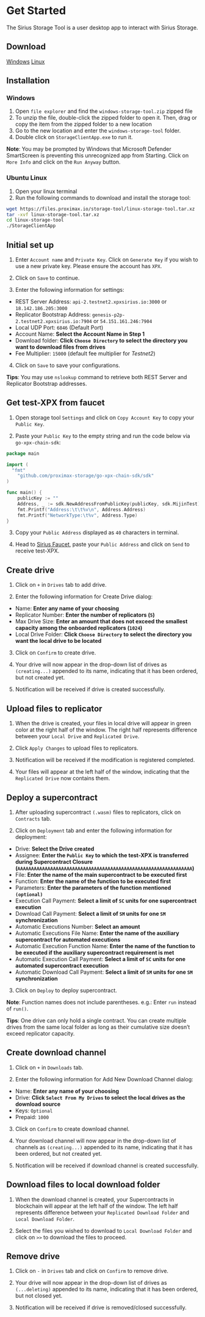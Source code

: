 # Get Started

The Sirius Storage Tool is a user desktop app to interact with Sirius Storage.

## Download
[Windows](https://files.proximax.io/storage-tool/windows-storage-tool.zip)
[Linux](https://files.proximax.io/storage-tool/linux-storage-tool.tar.xz)

## Installation

### Windows
1. Open `file explorer` and find the `windows-storage-tool.zip` zipped file
2. To unzip the file, double-click the zipped folder to open it. Then, drag or copy the item from the zipped folder to a new location
3. Go to the new location and enter the `windows-storage-tool` folder.
4. Double click on `StorageClientApp.exe` to run it.

**Note**: You may be prompted by Windows that Microsoft Defender SmartScreen is preventing this unrecognized app from Starting.  Click on `More Info` and click on the `Run Anyway` button.

### Ubuntu Linux
1. Open your linux terminal
2. Run the following commands to download and install the storage tool:

```bash
wget https://files.proximax.io/storage-tool/linux-storage-tool.tar.xz
tar -xvf linux-storage-tool.tar.xz
cd linux-storage-tool
./StorageClientApp
```


## Initial set up

1. Enter `Account name` and `Private Key`.  Click on `Generate Key` if you wish to use a new private key.  Please ensure the account has `XPX`.

2. Click on `Save` to continue.

3. Enter the following information for settings:

- REST Server Address: `api-2.testnet2.xpxsirius.io:3000` or `18.142.186.205:3000`
- Replicator Bootstrap Address: `genesis-p2p-2.testnet2.xpxsirius.io:7904` or `54.151.161.246:7904`
- Local UDP Port: `6846` (Default Port)
- Account Name: **Select the Account Name in Step 1**
- Download folder: **Click `Choose Directory` to select the directory you want to download files from drives**
- Fee Multiplier: `15000` (default fee multiplier for *Testnet2*)

4. Click on `Save` to save your configurations.

**Tips**: You may use `nslookup` command to retrieve both REST Server and Replicator Bootstrap addresses.

## Get test-XPX from faucet

1. Open storage tool `Settings` and click on `Copy Account Key` to copy your `Public Key`.

2. Paste your `Public Key` to the empty string and run the code below via `go-xpx-chain-sdk`:

```go
package main

import (
  "fmt"
	"github.com/proximax-storage/go-xpx-chain-sdk/sdk"
)

func main() {
	publicKey := ""
	Address, _ := sdk.NewAddressFromPublicKey(publicKey, sdk.MijinTest)
	fmt.Printf("Address:\t\t%v\n", Address.Address)
	fmt.Printf("NetworkType:\t%v", Address.Type)
}
```

3. Copy your `Public Address` displayed as `40` characters in terminal.

4. Head to [Sirius Faucet](bctestnet2faucet.xpxsirius.io), paste your `Public Address` and click on `Send` to receive test-XPX.

## Create drive

1. Click on `+` in `Drives` tab to add drive.

2. Enter the following information for Create Drive dialog:

- Name: **Enter any name of your choosing**
- Replicator Number: **Enter the number of replicators (`5`)**
- Max Drive Size: **Enter an amount that does not exceed the smallest capacity among the onboarded replicators (`1024`)**
- Local Drive Folder: **Click `Choose Directory` to select the directory you want the local drive to be located**

3. Click on `Confirm` to create drive.

4. Your drive will now appear in the drop-down list of drives as `(creating...)` appended to its name, indicating that it has been ordered, but not created yet.

5. Notification will be received if drive is created successfully.

## Upload files to replicator

1. When the drive is created, your files in local drive will appear in green color at the right half of the window. The right half represents difference between your `Local Drive` and `Replicated Drive`.

2. Click `Apply Changes` to upload files to replicators.

3. Notification will be received if the modification is registered completed.

4. Your files will appear at the left half of the window, indicating that the `Replicated Drive` now contains them.

## Deploy a supercontract

1. After uploading supercontract `(.wasm)` files to replicators, click on `Contracts` tab.

2. Click on `Deployment` tab and enter the following information for deployment:

- Drive: **Select the Drive created**
- Assignee: **Enter the `Public Key` to which the test-XPX is transferred during Supercontract Closure (`AAAAAAAAAAAAAAAAAAAAAAAAAAAAAAAAAAAAAAAAAAAAAAAAAAAAAAAAAAAAAAAA`)**
- File: **Enter the name of the main supercontract to be executed first**
- Function: **Enter the name of the function to be executed first**
- Parameters: **Enter the parameters of the function mentioned `(optional)`**
- Execution Call Payment: **Select a limit of `SC` units for one supercontract execution**
- Download Call Payment: **Select a limit of `SM` units for one `SM` synchronization**
- Automatic Executions Number: **Select an amount**
- Automatic Executions File Name: **Enter the name of the auxiliary supercontract for automated executions**
- Automatic Execution Function Name: **Enter the name of the function to be executed if the auxiliary supercontract requirement is met**
- Automatic Execution Call Payment: **Select a limit of `SC` units for one automated supercontract execution**
- Automatic Download Call Payment: **Select a limit of `SM` units for one `SM` synchronization**

3. Click on `Deploy` to deploy supercontract.

**Note**: Function names does not include parentheses. e.g.: Enter `run` instead of `run()`.

**Tips**: One drive can only hold a single contract. You can create multiple drives from the same local folder as long as their cumulative size doesn’t exceed replicator capacity.

## Create download channel

1. Click on `+` in `Downloads` tab.

2. Enter the following information for Add New Download Channel dialog:

- Name: **Enter any name of your choosing**
- Drive: **Click `Select From My Drives` to select the local drives as the download source**
- Keys: `Optional`
- Prepaid: `1000`

3. Click on `Confirm` to create download channel.

4. Your download channel will now appear in the drop-down list of channels as `(creating...)` appended to its name, indicating that it has been ordered, but not created yet.

5. Notification will be received if download channel is created successfully.

## Download files to local download folder

1. When the download channel is created, your Supercontracts in blockchain will appear at the left half of the window. The left half represents difference between your `Replicated Download Folder` and `Local Download Folder`.

2. Select the files you wished to download to `Local Download Folder` and click on `>>` to download the files to proceed.

## Remove drive

1. Click on `-` in `Drives` tab and click on `Confirm` to remove drive.

2. Your drive will now appear in the drop-down list of drives as `(...deleting)` appended to its name, indicating that it has been ordered, but not closed yet.

3. Notification will be received if drive is removed/closed successfully.
